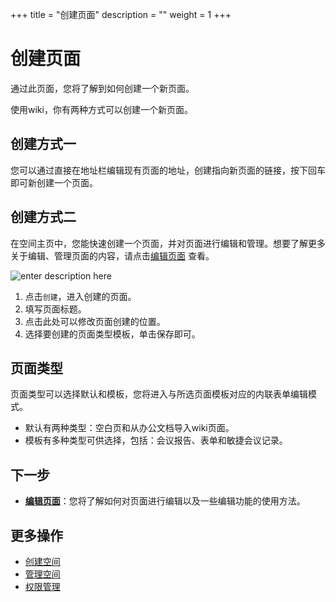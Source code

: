 ﻿+++
title = "创建页面"
description = ""
weight = 1
+++

# 创建页面

通过此页面，您将了解到如何创建一个新页面。

使用wiki，你有两种方式可以创建一个新页面。

## 创建方式一

您可以通过直接在地址栏编辑现有页面的地址，创建指向新页面的链接，按下回车即可新创建一个页面。

## 创建方式二

在空间主页中，您能快速创建一个页面，并对页面进行编辑和管理。想要了解更多关于编辑、管理页面的内容，请点击[编辑页面](../edict-page) 查看。

![enter description here](/docs/user-guide/wiki/image/image9.png)

1. 点击`创建`，进入创建的页面。
2. 填写页面标题。
3. 点击此处可以修改页面创建的位置。
4. 选择要创建的页面类型模板，单击保存即可。

## 页面类型

页面类型可以选择默认和模板，您将进入与所选页面模板对应的内联表单编辑模式。

- 默认有两种类型：空白页和从办公文档导入wiki页面。
- 模板有多种类型可供选择，包括：会议报告、表单和敏捷会议记录。

## 下一步

- [**编辑页面**](../edict-page)：您将了解如何对页面进行编辑以及一些编辑功能的使用方法。

## 更多操作

- [创建空间](../../space/create-space)
- [管理空间](../../space/manage-space) 
- [权限管理](../../hierarchy)
